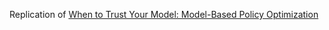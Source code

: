 Replication of [When to Trust Your Model: Model-Based Policy Optimization](https://arxiv.org/abs/1906.08253)
